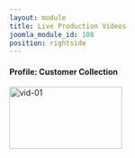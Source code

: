 ```yaml
---
layout: module
title: Live Production Videos
joomla_module_id: 108
position: rightside
---
```

<h4>Profile: Customer Collection</h4>
<a rel="shadowbox;width=820;height=460" target="_blank" href="index.php?option=com_content&amp;view=article&amp;id=490&amp;tmpl=component"> <img src="{{"images/thumbnails/vid-01.png" | cdn }}" alt="vid-01" height="110" width="200" /></a>
